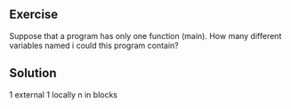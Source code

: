 ## Exercise 
Suppose that a program has only one function (main). How many different variables named i could this program contain?

## Solution
1 external
1 locally
n in blocks
